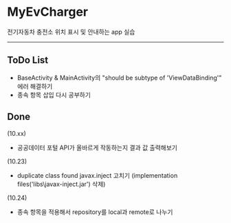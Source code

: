 # MyEvCharger
전기자동차 충전소 위치 표시 및 안내하는 app 실습

--------------------------------------------

## ToDo List
- BaseActivity & MainActivity의 "should be subtype of 'ViewDataBinding'" 에러 해결하기
- 종속 항목 삽입 다시 공부하기


## Done
(10.xx)
- 공공데이터 포털 API가 올바르게 작동하는지 결과 값 출력해보기

(10.23)
- duplicate class found javax.inject 고치기 (implementation files('libs\\javax-inject.jar') 삭제)

(10.24)
- 종속 항목을 적용해서 repository를 local과 remote로 나누기
